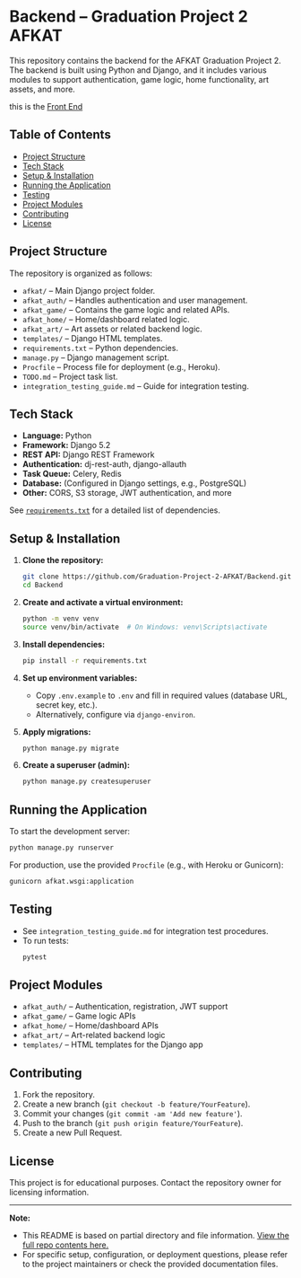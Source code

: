 # Backend – Graduation Project 2 AFKAT

This repository contains the backend for the AFKAT Graduation Project 2. The backend is built using Python and Django, and it includes various modules to support authentication, game logic, home functionality, art assets, and more.

this is the [Front End](https://github.com/OmarAlbader/AFKAT-Frontend)

## Table of Contents

- [Project Structure](#project-structure)
- [Tech Stack](#tech-stack)
- [Setup & Installation](#setup--installation)
- [Running the Application](#running-the-application)
- [Testing](#testing)
- [Project Modules](#project-modules)
- [Contributing](#contributing)
- [License](#license)

## Project Structure

The repository is organized as follows:

- `afkat/` – Main Django project folder.
- `afkat_auth/` – Handles authentication and user management.
- `afkat_game/` – Contains the game logic and related APIs.
- `afkat_home/` – Home/dashboard related logic.
- `afkat_art/` – Art assets or related backend logic.
- `templates/` – Django HTML templates.
- `requirements.txt` – Python dependencies.
- `manage.py` – Django management script.
- `Procfile` – Process file for deployment (e.g., Heroku).
- `TODO.md` – Project task list.
- `integration_testing_guide.md` – Guide for integration testing.

## Tech Stack

- **Language:** Python
- **Framework:** Django 5.2
- **REST API:** Django REST Framework
- **Authentication:** dj-rest-auth, django-allauth
- **Task Queue:** Celery, Redis
- **Database:** (Configured in Django settings, e.g., PostgreSQL)
- **Other:** CORS, S3 storage, JWT authentication, and more

See [`requirements.txt`](https://github.com/Graduation-Project-2-AFKAT/Backend/blob/main/requirements.txt) for a detailed list of dependencies.

## Setup & Installation

1. **Clone the repository:**
   ```sh
   git clone https://github.com/Graduation-Project-2-AFKAT/Backend.git
   cd Backend
   ```

2. **Create and activate a virtual environment:**
   ```sh
   python -m venv venv
   source venv/bin/activate  # On Windows: venv\Scripts\activate
   ```

3. **Install dependencies:**
   ```sh
   pip install -r requirements.txt
   ```

4. **Set up environment variables:**
   - Copy `.env.example` to `.env` and fill in required values (database URL, secret key, etc.).
   - Alternatively, configure via `django-environ`.

5. **Apply migrations:**
   ```sh
   python manage.py migrate
   ```

6. **Create a superuser (admin):**
   ```sh
   python manage.py createsuperuser
   ```

## Running the Application

To start the development server:
```sh
python manage.py runserver
```

For production, use the provided `Procfile` (e.g., with Heroku or Gunicorn):
```sh
gunicorn afkat.wsgi:application
```

## Testing

- See `integration_testing_guide.md` for integration test procedures.
- To run tests:
  ```sh
  pytest
  ```

## Project Modules

- `afkat_auth/` – Authentication, registration, JWT support
- `afkat_game/` – Game logic APIs
- `afkat_home/` – Home/dashboard APIs
- `afkat_art/` – Art-related backend logic
- `templates/` – HTML templates for the Django app

## Contributing

1. Fork the repository.
2. Create a new branch (`git checkout -b feature/YourFeature`).
3. Commit your changes (`git commit -am 'Add new feature'`).
4. Push to the branch (`git push origin feature/YourFeature`).
5. Create a new Pull Request.

## License

This project is for educational purposes. Contact the repository owner for licensing information.

---

**Note:**  
- This README is based on partial directory and file information. [View the full repo contents here.](https://github.com/Graduation-Project-2-AFKAT/Backend/tree/main)
- For specific setup, configuration, or deployment questions, please refer to the project maintainers or check the provided documentation files.
